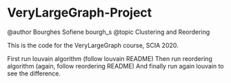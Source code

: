 # VeryLargeGraph-Project
@author Bourghes Sofiene bourgh_s
@topic Clustering and Reordering

This is the code for the VeryLargeGraph course, SCIA 2020.

First run louvain algorithm (follow louvain README)
Then run reordering algorithm (again, follow reordering README)
And finally run again louvain to see the difference.
